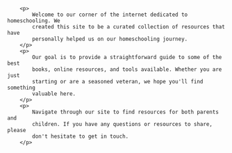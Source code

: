 		<p>
			Welcome to our corner of the internet dedicated to homeschooling. We
			created this site to be a curated collection of resources that have
			personally helped us on our homeschooling journey.
		</p>
		<p>
			Our goal is to provide a straightforward guide to some of the best
			books, online resources, and tools available. Whether you are just
			starting or are a seasoned veteran, we hope you'll find something
			valuable here.
		</p>
		<p>
			Navigate through our site to find resources for both parents and
			children. If you have any questions or resources to share, please
			don't hesitate to get in touch.
		</p>
